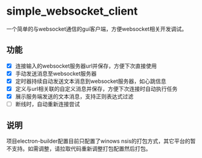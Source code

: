 # simple_websocket_client

一个简单的与websocket通信的gui客户端，方便websocket相关开发调试。

## 功能

- [x] 连接输入的websocket服务器url并保存，方便下次直接使用
- [x] 手动发送消息至websocket服务器
- [x] 定时器持续自动发送文本消息到websocket服务器，如心跳信息
- [x] 定义与url相关联的自定义消息并保存，方便下次连接时自动执行任务
- [x] 展示服务端发送的文本消息，支持正则表达式过滤
- [ ] 断线时，自动重新连接尝试

## 说明

项目electron-builder配置目前只配置了winows nsis的打包方式，其它平台的暂不支持。如需调整，请拉取代码重新调整打包配置然后打包。


